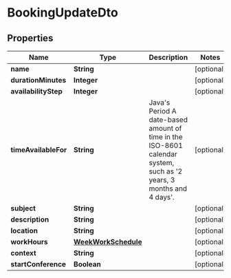 

# BookingUpdateDto


## Properties

| Name | Type | Description | Notes |
|------------ | ------------- | ------------- | -------------|
|**name** | **String** |  |  [optional] |
|**durationMinutes** | **Integer** |  |  [optional] |
|**availabilityStep** | **Integer** |  |  [optional] |
|**timeAvailableFor** | **String** | Java&#39;s Period A date-based amount of time in the ISO-8601 calendar system, such as &#39;2 years, 3 months and 4 days&#39;. |  [optional] |
|**subject** | **String** |  |  [optional] |
|**description** | **String** |  |  [optional] |
|**location** | **String** |  |  [optional] |
|**workHours** | [**WeekWorkSchedule**](WeekWorkSchedule.md) |  |  [optional] |
|**context** | **String** |  |  [optional] |
|**startConference** | **Boolean** |  |  [optional] |



